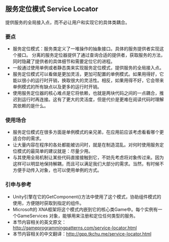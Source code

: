 ﻿## 服务定位模式 Service Locator

提供服务的全局接入点，而不必让用户和实现它的具体类耦合。

### 

### 要点

- 服务定位模式：服务类定义了一堆操作的抽象接口。具体的服务提供者实现这个接口。 分离的服务定位器提供了通过查询合适的提供者，获取服务的方法，同时隐藏了提供者的具体细节和需要定位它的进程。
- 一般通过使用单例或者静态类来实现服务定位模式，提供服务的全局接入点。
- 服务定位模式可以看做是更加灵活，更加可配置的单例模式。如果用得好，它能以很小的运行时开销，换取很大的灵活性。相反，如果用得不好，它会带来单例模式的所有缺点以及更多的运行时开销。
- 使用服务定位器的核心难点是它将依赖，也就是两块代码之间的一点耦合，推迟到运行时再连接。这有了更大的灵活度，但是代价是更难在阅读代码时理解其依赖的是什么。

### 

### 使用场合

- 服务定位模式在很多方面是单例模式的亲兄弟，在应用前应该考虑看看哪个更适合你的需求。
- 让大量内容在程序的各处都能被访问时，就是在制造混乱。对何时使用服务定位模式的最简单的建议就是：尽量少用。
- 与其使用全局机制让某些代码直接接触到它，不妨先考虑将对象传过来。因为这样可以明显地保持解耦，而且可以满足我们大部分的需求。当然，有时候不方便手动传入对象，也可以使用单例的方式。

### 

### 引申与参考

- Unity引擎在它的GetComponent()方法中使用了这个模式，协助组件模式的使用，方便随时获取到指定的组件。
- Microsoft的 XNA框架将这个模式内嵌到它的核心类Game中。每个实例有一个GameServices 对象，能够用来注册和定位任何类型的服务。
- 本节内容相关的英文原文：<http://gameprogrammingpatterns.com/service-locator.html>
- 本节内容相关的中文翻译：<http://gpp.tkchu.me/service-locator.html>
